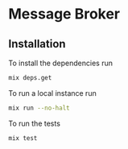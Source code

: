 # Message Broker

## Installation

To install the dependencies run 
```bash
mix deps.get
```

To run a local instance run
```bash
mix run --no-halt
```

To run the tests
```bash
mix test
```
